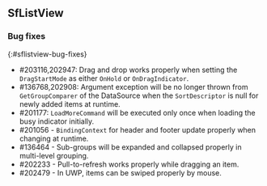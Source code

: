 ## SfListView

### Bug fixes
{:#sflistview-bug-fixes} 

* \#203116,202947: Drag and drop works properly when setting the `DragStartMode` as either `OnHold` or `OnDragIndicator`.
* \#136768,202908: Argument exception will be no longer thrown from `GetGroupComparer` of the DataSource when the `SortDescriptor` is null for newly added items at runtime.
* \#201177: `LoadMoreCommand` will be executed only once when loading the busy indicator initially.
* \#201056 - `BindingContext` for header and footer update properly when changing at runtime.
* \#136464 - Sub-groups will be expanded and collapsed properly in multi-level grouping.
* \#202233 - Pull-to-refresh works properly while dragging an item.
* \#202479 - In UWP, items can be swiped properly by mouse.
